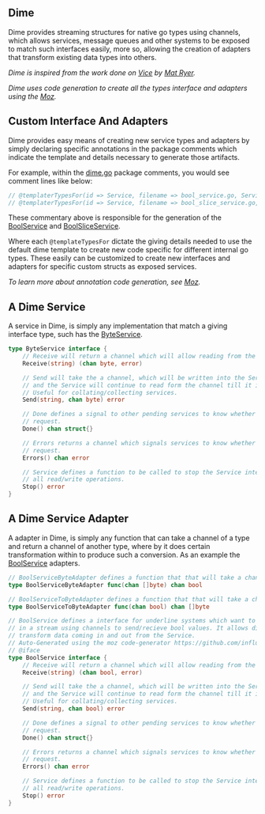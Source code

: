 Dime
--------
Dime provides streaming structures for native go types using channels, which allows services, message queues
and other systems to be exposed to match such interfaces easily, more so, allowing the creation of adapters
that transform existing data types into others.

_Dime is inspired from the work done on [Vice](https://github.com/matryer/vice) by [Mat Ryer](https://github.com/matryer)._

_Dime uses code generation to create all the types interface and adapters using the [Moz](https://github.com/influx6/moz)._


## Custom Interface And Adapters
Dime provides easy means of creating new service types and adapters by simply declaring specific annotations in the package comments which indicate the template and details necessary to generate those artifacts.

For example, within the [dime.go](./doc.go) package comments, you would see comment lines like below:

```go
// @templaterTypesFor(id => Service, filename => bool_service.go, ServiceName => BoolService, Type => bool)
// @templaterTypesFor(id => Service, filename => bool_slice_service.go, ServiceName => BoolSliceService, Type => []bool)
```

These commentary above is responsible for the generation of the [BoolService](./bool_service.go) and [BoolSliceService](./bool_slice_service.go).


Where each `@templateTypesFor` dictate the giving details needed to use the default dime template to create new code specific for different internal go types. These easily can be customized to create new interfaces and adapters for specific custom structs as exposed services.

_To learn more about annotation code generation, see [Moz](https://github.com/influx6/moz)._


## A Dime Service
A service in Dime, is simply any implementation that match a giving interface type, such has the [ByteService](./services/byte_service.go).

```go
type ByteService interface {
	// Receive will return a channel which will allow reading from the Service it till it is closed.
	Receive(string) (chan byte, error)

	// Send will take the a channel, which will be written into the Service for it's internal processing
	// and the Service will continue to read form the channel till it is closed.
	// Useful for collating/collecting services.
	Send(string, chan byte) error

	// Done defines a signal to other pending services to know whether the Service is still servicing
	// request.
	Done() chan struct{}

	// Errors returns a channel which signals services to know whether the Service is still servicing
	// request.
	Errors() chan error

	// Service defines a function to be called to stop the Service internal operation and to close
	// all read/write operations.
	Stop() error
}
```

## A Dime Service Adapter
A adapter in Dime, is simply any function that can take a channel of a type and return a channel of another type, where by it does certain transformation within to produce such a conversion. As an example the [BoolService](./services/bool_service.go) adapters.


```go
// BoolServiceByteAdapter defines a function that that will take a channel of bytes and return a channel of bool.
type BoolServiceByteAdapter func(chan []byte) chan bool

// BoolServiceToByteAdapter defines a function that that will take a channel of bytes and return a channel of bool.
type BoolServiceToByteAdapter func(chan bool) chan []byte

// BoolService defines a interface for underline systems which want to communicate like
// in a stream using channels to send/recieve bool values. It allows different services to create adapters to
// transform data coming in and out from the Service.
// Auto-Generated using the moz code-generator https://github.com/influx6/moz.
// @iface
type BoolService interface {
	// Receive will return a channel which will allow reading from the Service it till it is closed.
	Receive(string) (chan bool, error)

	// Send will take the a channel, which will be written into the Service for it's internal processing
	// and the Service will continue to read form the channel till it is closed.
	// Useful for collating/collecting services.
	Send(string, chan bool) error

	// Done defines a signal to other pending services to know whether the Service is still servicing
	// request.
	Done() chan struct{}

	// Errors returns a channel which signals services to know whether the Service is still servicing
	// request.
	Errors() chan error

	// Service defines a function to be called to stop the Service internal operation and to close
	// all read/write operations.
	Stop() error
}
```
